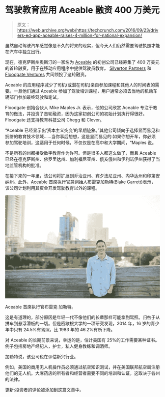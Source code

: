 # 驾驶教育应用 Aceable 融资 400 万美元 

> 原文：<https://web.archive.org/web/https://techcrunch.com/2016/09/23/drivers-ed-app-aceable-raises-4-million-for-national-expansion/>

虽然自动驾驶汽车感觉像是不久的将来的现实，但今天人们仍然需要驾驶执照才能在汽车中独立出行。

现在，德克萨斯州奥斯汀的一家名为 [Aceable](https://web.archive.org/web/20221025223007/http://aceable.com/) 的初创公司已经筹集了 400 万美元的首轮融资，用于在移动应用程序中提供驾驶员教育。 [Silverton Partners](https://web.archive.org/web/20221025223007/http://www.silvertonpartners.com/) 和 [Floodgate Ventures](https://web.archive.org/web/20221025223007/http://floodgate.com/) 共同领投了这轮融资。

Aceable 的应用程序减少了司机(或潜在司机)亲自参加课程和其他人的时间表的需要。一旦他们通过 Aceable 参加了驾驶培训课程，用户通常必须去当地的机动车辆部门参加最终驾驶和笔试。

Floodgate 创始合伙人 Mike Maples Jr. 表示，他的公司欣赏 Aceable 专注于教育的做法，并投资了首轮融资，因为这家初创公司的初始计划执行得很好。Floodgate 还支持教育科技公司 Chegg 和 Clever。

“Aceable 已经显示出‘资本主义突变’的早期迹象。”其他公司倾向于选择显而易见和拥挤的教育技术领域……当你事后想想，这是显而易见的:如果你想开车，你必须参加驾驶培训，这适用于任何时候，不仅仅是在高中和大学期间，“Maples 说。

不是所有的州都接受数字教育作为许可。但是很多人都这么做了，而且 Aceable 已经在德克萨斯州、佛罗里达州、加利福尼亚州、俄亥俄州和伊利诺伊州获得了当地监管机构的批准。

在接下来的一年里，该公司将扩展到乔治亚州、宾夕法尼亚州、内华达州和印第安纳州。此外，Aceable 首席执行官兼创始人布雷克加勒特(Blake Garrett)表示，该公司计划利用其资金开发驾驶教育以外的课程。

![Aceable CEO Blake Garrett.](img/8ee7bafad8971a586225ae7ff50070f9.png)

Aceable 首席执行官布雷克·加勒特。

这是有道理的，部分原因是年轻一代不像他们的长辈那样可能拿到驾照。归咎于从拼车到悬浮滑板的一切。但是密歇根大学的一项研究发现，2014 年，16 岁的青少年中只有 24.5%有驾照，比 1983 年的 46.2%有所下降。

对 Aceable 的长期前景来说，幸运的是，估计美国有 25%的工作需要某种证书。例子包括房地产经纪人，护士，私人健身教练和调酒师。

加勒特说，该公司也在评估新兴行业。

例如，美国的商用无人机操作员必须通过航空知识测试，并在美国联邦航空局注册他们的无人机。大麻药店的所有者和经营者需要不同的培训和认证，这取决于各州的法律。

更新:投资者的评论被添加到这篇文章中。